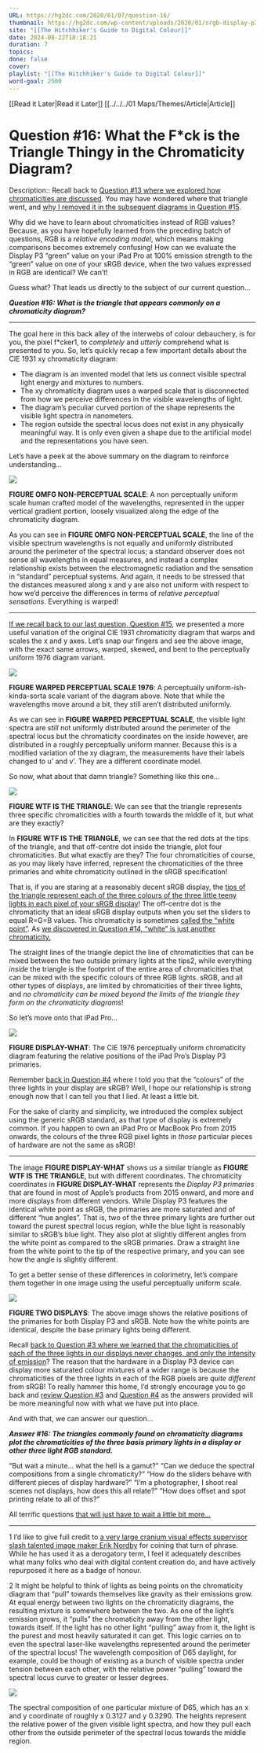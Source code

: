```yaml
---
URL: https://hg2dc.com/2020/01/07/question-16/
thumbnail: https://hg2dc.com/wp-content/uploads/2020/01/srgb-display-p3-1976.png
site: "[[The Hitchhiker's Guide to Digital Colour]]"
date: 2024-08-22T18:18:21
duration: 7
topics: 
done: false
cover: 
playlist: "[[The Hitchhiker's Guide to Digital Colour]]"
word-goal: 2500
---
```

[[Read it Later|Read it Later]] [[../../../01 Maps/Themes/Article|Article]] 
# Question #16: What the F*ck is the Triangle Thingy in the Chromaticity Diagram?

Description:: Recall back to [Question #13 where we explored how chromaticities are discussed](https://hg2dc.com/question-13/). You may have wondered where that triangle went, and [why I removed it in the subsequent diagrams in Question #15](https://hg2dc.com/question-15/).

Why did we have to learn about chromaticities instead of RGB values? Because, as you have hopefully learned from the preceding batch of questions, RGB is a *relative encoding model*, which means making comparisons becomes extremely confusing! How can we evaluate the Display P3 “green” value on your iPad Pro at 100% emission strength to the “green” value on one of your sRGB device, when the two values expressed in RGB are identical? We can’t!

Guess what? That leads us directly to the subject of our current question…

***Question #16: What is the triangle that appears commonly on a chromaticity diagram?***

---

The goal here in this back alley of the interwebs of colour debauchery, is for you, the pixel f\*cker1, to *completely* and *utterly* comprehend what is presented to you. So, let’s quickly recap a few important details about the CIE 1931 xy chromaticity diagram:

-   The diagram is an invented model that lets us connect visible spectral light energy and mixtures to numbers.
-   The xy chromaticity diagram uses a warped scale that is disconnected from how we perceive differences in the visible wavelengths of light.
-   The diagram’s peculiar curved portion of the shape represents the visible light spectra in nanometers.
-   The region outside the spectral locus does not exist in any physically meaningful way. It is only even given a shape due to the artificial model and the representations you have seen.

Let’s have a peek at the above summary on the diagram to reinforce understanding…

![](https://hg2dc.com/wp-content/uploads/2020/01/1931-recap.png?w=512)

**FIGURE OMFG NON-PERCEPTUAL SCALE**: A non perceptually uniform scale human crafted model of the wavelengths, represented in the upper vertical gradient portion, loosely visualized along the edge of the chromaticity diagram.

As you can see in **FIGURE OMFG NON-PERCEPTUAL SCALE**, the line of the visible spectrum wavelengths is not equally and uniformly distributed around the perimeter of the spectral locus; a standard observer does not sense all wavelengths in equal measures, and instead a complex relationship exists between the electromagnetic radiation and the sensation in “standard” perceptual systems. And again, it needs to be stressed that the distances measured along x and y are also not uniform with respect to how we’d perceive the differences in terms of *relative perceptual sensations*. Everything is warped!

---

[If we recall back to our last question, Question #15](https://hg2dc.com/question-15/), we presented a more useful variation of the original CIE 1931 chromaticity diagram that warps and scales the x and y axes. Let’s snap our fingers and see the above image, with the exact same arrows, warped, skewed, and bent to the perceptually uniform 1976 diagram variant.

![](https://hg2dc.com/wp-content/uploads/2020/01/1976-recap.png?w=512)

**FIGURE WARPED PERCEPTUAL SCALE 1976**: A perceptually uniform-ish-kinda-sorta scale variant of the diagram above. Note that while the wavelengths move around a bit, they still aren’t distributed uniformly.

As we can see in **FIGURE WARPED PERCEPTUAL SCALE**, the visible light spectra are *still* not uniformly distributed around the perimeter of the spectral locus but the chromaticity coordinates on the inside however, are distributed in a roughly perceptually uniform manner. Because this is a modified variation of the xy diagram, the measurements have their labels changed to u’ and v’. They are a different coordinate model.

So now, what about that damn triangle? Something like this one…

![](https://hg2dc.com/wp-content/uploads/2020/01/srgb-1976-1.png?w=640)

**FIGURE WTF IS THE TRIANGLE**: We can see that the triangle represents three specific chromaticities with a fourth towards the middle of it, but what are they exactly?

In **FIGURE WTF IS THE TRIANGLE**, we can see that the red dots at the tips of the triangle, and that off-centre dot inside the triangle, plot four chromaticities. But what exactly are they? The four chromaticities of course, as you may likely have inferred, represent the chromaticities of the three primaries and white chromaticity outlined in the sRGB specification!

That is, if you are staring at a reasonably decent sRGB display, the [tips of the triangle represent each of the three colours of the three little teeny lights in each pixel of your sRGB display](https://hg2dc.com/question-3/)! The off-centre dot is the chromaticity that an ideal sRGB display outputs when you set the sliders to equal R=G=B values. This chromaticity is sometimes [called the “](http://eilv.cie.co.at/term/1430)[white](http://cie.co.at/eilvterm/17-23-070) [point”](http://eilv.cie.co.at/term/1430). As [we discovered in Question #14, “white” is just another chromaticity.](https://hg2dc.com/question-14/)

The straight lines of the triangle depict the line of chromaticities that can be mixed between the two outside primary lights at the tips2, while everything *inside* the triangle is the footprint of the entire area of chromaticities that can be mixed with the specific colours of three RGB lights. sRGB, and all other types of displays, are limited by chromaticities of their three lights, and *no chromaticity can be mixed beyond the limits of the triangle they form on the chromaticity diagrams*!

So let’s move onto that iPad Pro…

![](https://hg2dc.com/wp-content/uploads/2020/01/display-p3-1976.png?w=797)

**FIGURE DISPLAY-WHAT**: The CIE 1976 perceptually uniform chromaticity diagram featuring the relative positions of the iPad Pro’s Display P3 primaries.

Remember [back in Question #4](https://hg2dc.com/question-4/) where I told you that the “colours” of the three lights in your display are sRGB? Well, I hope our relationship is strong enough now that I can tell you that I lied. At least a little bit.

For the sake of clarity and simplicity, we introduced the complex subject using the generic sRGB standard, as that type of display is extremely common. If you happen to own an iPad Pro or MacBook Pro from 2015 onwards, the colours of the three RGB pixel lights in *those* particular pieces of hardware are not the same as sRGB!

---

The image **FIGURE DISPLAY-WHAT** shows us a similar triangle as **FIGURE WTF IS THE TRIANGLE**, but with different coordinates. The chromaticity coordinates in **FIGURE DISPLAY-WHAT** represents the *Display P3 primaries* that are found in most of Apple’s products from 2015 onward, and more and more displays from different vendors. While Display P3 features the identical white point as sRGB, the primaries are more saturated and of different “hue angles”. That is, two of the three primary lights are further out toward the purest spectral locus region, while the blue light is reasonably similar to sRGB’s blue light. They also plot at slightly different angles from the white point as compared to the sRGB primaries. Draw a straight line from the white point to the tip of the respective primary, and you can see how the angle is slightly different.

To get a better sense of these differences in colorimetry, let’s compare them together in one image using the useful perceptually uniform scale.

![](https://hg2dc.com/wp-content/uploads/2020/01/srgb-display-p3-1976.png?w=712)

**FIGURE TWO DISPLAYS**: The above image shows the relative positions of the primaries for both Display P3 and sRGB. Note how the white points are identical, despite the base primary lights being different.

Recall [back to Question #3 where we learned that the chromaticities of each of the three lights in our displays never changes, and only the intensity of emission](https://hg2dc.com/question-3/)? The reason that the hardware in a Display P3 device can display more saturated colour mixtures of a wider range is because the chromaticities of the three lights in each of the RGB pixels are *quite different* from sRGB! To really hammer this home, I’d strongly encourage you to go back and [review Question #3](https://hg2dc.com/question-3/) and [Question #4](https://hg2dc.com/question-4/) as the answers provided will be more meaningful now with what we have put into place.

And with that, we can answer our question…

***Answer #16: The triangles commonly found on chromaticity diagrams plot the chromaticities of the three basis primary lights in a display or other three light RGB standard.***

“But wait a minute… what the hell is a gamut?” “Can we deduce the spectral compositions from a single chromaticity?” “How do the sliders behave with different pieces of display hardware?” “I’m a photographer, I shoot real scenes not displays, how does this all relate?” “How does offset and spot printing relate to all of this?”

All terrific questions [that will just have to wait a little bit more…](https://hg2dc.com/question-17/)

---

1 I’d like to give full credit to [a very large cranium visual effects supervisor slash talented image maker Erik Nordby](https://www.imdb.com/name/nm0634969/) for coining that turn of phrase. While he has used it as a derogatory term, I feel it adequately describes what many folks who deal with digital content creation do, and have actively repurposed it here as a badge of honour.

2 It might be helpful to think of lights as being points on the chromaticity diagram that “pull” towards themselves like gravity as their emissions grow. At equal energy between two lights on the chromaticity diagrams, the resulting mixture is somewhere between the two. As one of the light’s emission grows, it “pulls” the chromaticity away from the other light, towards itself. If the light has no other light “pulling” away from it, the light is the purest and most heavily saturated it can get. This logic carries on to even the spectral laser-like wavelengths represented around the perimeter of the spectral locus! The wavelength composition of D65 daylight, for example, could be though of existing as a bunch of visible spectra under tension between each other, with the relative power “pulling” toward the spectral locus curve to greater or lesser degrees.

![](https://hg2dc.com/wp-content/uploads/2020/01/d65-spectral-power-distribution.png?w=640)

The spectral composition of one particular mixture of D65, which has an x and y coordinate of roughly x 0.3127 and y 0.3290. The heights represent the relative power of the given visible light spectra, and how they pull each other from the outside perimeter of the spectral locus towards the middle region.

